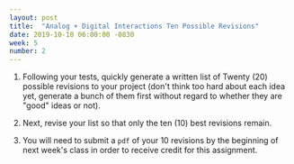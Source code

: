 ```yaml
---
layout: post
title:  "Analog + Digital Interactions Ten Possible Revisions"
date: 2019-10-10 06:00:00 -0830
week: 5
number: 2
---
```


1. Following your tests, quickly generate a written list of Twenty (20) possible revisions to your project (don't think too hard about each idea yet, generate a bunch of them first without regard to whether they are "good" ideas or not).

2. Next, revise your list so that only the ten (10) best revisions remain.

3. You will need to submit a `pdf` of your 10 revisions by the beginning of next week's class in order to receive credit for this assignment.

